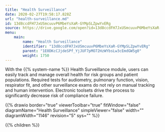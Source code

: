 ```yaml
---
title: "Health Surveillance"
date: 2020-02-27T19:58:17.828Z
url: "health-surveillance.md"
id: 13d8ccdFH7JxUSmcuuvP6MbeYsXaR-GYMpSLZpwYvERg
source: https://drive.google.com/open?id=13d8ccdFH7JxUSmcuuvP6MbeYsXaR-GYMpSLZpwYvERg
menu:
    main:
        name: "Health Surveillance"
        identifier: "13d8ccdFH7JxUSmcuuvP6MbeYsXaR-GYMpSLZpwYvERg"
        parent: "1E0DKcCJjdeSPf_YjJUF7pMO72HzWYbsLw3cEmdGW5g0"
        weight: 1750
---
```









With the {{% system-name %}} Health Surveillance module, users can easily track and manage overall health for risk groups and patient populations. Required tests for audiometry, pulmonary function, vision, respirator fit, and other surveillance exams do not rely on manual tracking and human intervention. Electronic toolsets drive the process to significantly decrease risk of compliance failure.

{{% drawio border="true" viewerToolbar="true" fitWindow="false" diagramName="Health Surveillance" simpleViewer="false" width="" diagramWidth="1146" revision="5" sys="" %}}

{{% children %}}


